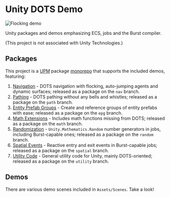 ﻿# Unity DOTS Demo

![Flocking demo](Demos/preview.gif)

Unity packages and demos emphasizing ECS, jobs and the Burst compiler.

(This project is not associated with Unity Technologies.)

## Packages

This project is a [UPM](https://docs.unity3d.com/Manual/Packages.html) package [monorepo](https://en.wikipedia.org/wiki/Monorepo) that supports the included demos, featuring:

1. [Navigation](https://github.com/codemaker2015/UnityDOTSDemo/blob/master/Packages/com.reese.nav/README.md#reeses-dots-navigation) - DOTS navigation with flocking, auto-jumping agents and dynamic surfaces; released as a package on the `nav` branch.
2. [Pathing](https://github.com/codemaker2015/UnityDOTSDemo/blob/master/Packages/com.reese.path/README.md#reeses-dots-pathing) - DOTS pathing without any bells and whistles; released as a package on the `path` branch.
3. [Entity Prefab Groups](https://github.com/codemaker2015/UnityDOTSDemo/tree/master/Packages/com.reese.epg#reeses-entity-prefab-groups) - Create and reference groups of entity prefabs with ease; released as a package on the `epg` branch.
4. [Math Extensions](https://github.com/codemaker2015/UnityDOTSDemo/blob/master/Packages/com.reese.math/README.md#reeses-dots-math-extensions) - Includes math functions missing from DOTS; released as a package on the `math` branch.
5. [Randomization](https://github.com/codemaker2015/UnityDOTSDemo/blob/master/Packages/com.reese.random/README.md#reeses-dots-randomization) - `Unity.Mathematics.Random` number generators in jobs, including Burst-capable ones; released as a package on the `random` branch.
6. [Spatial Events](https://github.com/codemaker2015/UnityDOTSDemo/blob/master/Packages/com.reese.spatial/README.md#reeses-dots-spatial-events) - Reactive entry and exit events in Burst-capable jobs; released as a package on the `spatial` branch.
7. [Utility Code](https://github.com/codemaker2015/UnityDOTSDemo/blob/master/Packages/com.reese.utility/README.md#reeses-utility-code) - General utility code for Unity, mainly DOTS-oriented; released as a package on the `utility` branch.

## Demos

There are various demo scenes included in `Assets/Scenes`. Take a look!